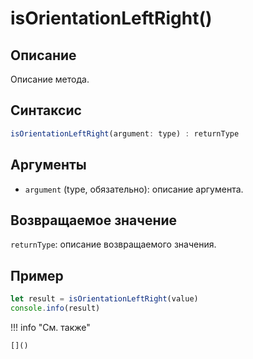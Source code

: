 # isOrientationLeftRight()

## Описание
Описание метода.

## Синтаксис
```javascript
isOrientationLeftRight(argument: type) : returnType
```

## Аргументы
- `argument` (type, обязательно): описание аргумента.

## Возвращаемое значение
`returnType`: описание возвращаемого значения.

## Пример
```javascript linenums="1"
let result = isOrientationLeftRight(value)
console.info(result)
```

!!! info "См. также"

    []()

